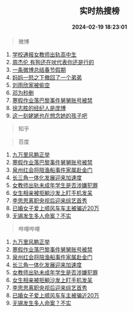 <div align="center"><h2>实时热搜榜</h2><h4>2024-02-19 18:23:01</h4></div>

> 微博  

1. [学校通报女教师出轨高中生](https://s.weibo.com/weibo?q=%23%E5%AD%A6%E6%A0%A1%E9%80%9A%E6%8A%A5%E5%A5%B3%E6%95%99%E5%B8%88%E5%87%BA%E8%BD%A8%E9%AB%98%E4%B8%AD%E7%94%9F%23&t=31&band_rank=1&Refer=top)<br />
2. [周杰伦 有狗还在吠代表你还是行的](https://s.weibo.com/weibo?q=%E5%91%A8%E6%9D%B0%E4%BC%A6%20%E6%9C%89%E7%8B%97%E8%BF%98%E5%9C%A8%E5%90%A0%E4%BB%A3%E8%A1%A8%E4%BD%A0%E8%BF%98%E6%98%AF%E8%A1%8C%E7%9A%84&t=31&band_rank=2&Refer=top)<br />
3. [一条微博总结春节假期](https://s.weibo.com/weibo?q=%23%E4%B8%80%E6%9D%A1%E5%BE%AE%E5%8D%9A%E6%80%BB%E7%BB%93%E6%98%A5%E8%8A%82%E5%81%87%E6%9C%9F%23&t=31&band_rank=3&Refer=top)<br />
4. [妈妈一怒之下撤回了一个弟弟](https://s.weibo.com/weibo?q=%E5%A6%88%E5%A6%88%E4%B8%80%E6%80%92%E4%B9%8B%E4%B8%8B%E6%92%A4%E5%9B%9E%E4%BA%86%E4%B8%80%E4%B8%AA%E5%BC%9F%E5%BC%9F&t=31&band_rank=4&Refer=top)<br />
5. [刘雨欣家被偷空](https://s.weibo.com/weibo?q=%23%E5%88%98%E9%9B%A8%E6%AC%A3%E5%AE%B6%E8%A2%AB%E5%81%B7%E7%A9%BA%23&t=31&band_rank=5&Refer=top)<br />
6. [邓为秒删](https://s.weibo.com/weibo?q=%E9%82%93%E4%B8%BA%E7%A7%92%E5%88%A0&t=31&band_rank=6&Refer=top)<br />
7. [寒假作业落巴黎事件舅舅账号被禁](https://s.weibo.com/weibo?q=%23%E5%AF%92%E5%81%87%E4%BD%9C%E4%B8%9A%E8%90%BD%E5%B7%B4%E9%BB%8E%E4%BA%8B%E4%BB%B6%E8%88%85%E8%88%85%E8%B4%A6%E5%8F%B7%E8%A2%AB%E7%A6%81%23&t=31&band_rank=7&Refer=top)<br />
8. [徐志胜的经纪人是庞博](https://s.weibo.com/weibo?q=%23%E5%BE%90%E5%BF%97%E8%83%9C%E7%9A%84%E7%BB%8F%E7%BA%AA%E4%BA%BA%E6%98%AF%E5%BA%9E%E5%8D%9A%23&t=31&band_rank=8&Refer=top)<br />
9. [这一刻姥姥也在想念她的孩子吧](https://s.weibo.com/weibo?q=%23%E8%BF%99%E4%B8%80%E5%88%BB%E5%A7%A5%E5%A7%A5%E4%B9%9F%E5%9C%A8%E6%83%B3%E5%BF%B5%E5%A5%B9%E7%9A%84%E5%AD%A9%E5%AD%90%E5%90%A7%23&t=31&band_rank=9&Refer=top)<br />

> 知乎  


> 百度  

1. [九万里风鹏正举](https://www.baidu.com/s?wd=%E4%B9%9D%E4%B8%87%E9%87%8C%E9%A3%8E%E9%B9%8F%E6%AD%A3%E4%B8%BE&sa=fyb_news&rsv_dl=fyb_news)<br />
2. [寒假作业落巴黎事件舅舅账号被禁](https://www.baidu.com/s?wd=%E5%AF%92%E5%81%87%E4%BD%9C%E4%B8%9A%E8%90%BD%E5%B7%B4%E9%BB%8E%E4%BA%8B%E4%BB%B6%E8%88%85%E8%88%85%E8%B4%A6%E5%8F%B7%E8%A2%AB%E7%A6%81&sa=fyb_news&rsv_dl=fyb_news)<br />
3. [泉州红会将陪渔船事件家属赴金门](https://www.baidu.com/s?wd=%E6%B3%89%E5%B7%9E%E7%BA%A2%E4%BC%9A%E5%B0%86%E9%99%AA%E6%B8%94%E8%88%B9%E4%BA%8B%E4%BB%B6%E5%AE%B6%E5%B1%9E%E8%B5%B4%E9%87%91%E9%97%A8&sa=fyb_news&rsv_dl=fyb_news)<br />
4. [长三角一体化发展迎来加速度](https://www.baidu.com/s?wd=%E9%95%BF%E4%B8%89%E8%A7%92%E4%B8%80%E4%BD%93%E5%8C%96%E5%8F%91%E5%B1%95%E8%BF%8E%E6%9D%A5%E5%8A%A0%E9%80%9F%E5%BA%A6&sa=fyb_news&rsv_dl=fyb_news)<br />
5. [女教师出轨未成年学生是否涉嫌犯罪](https://www.baidu.com/s?wd=%E5%A5%B3%E6%95%99%E5%B8%88%E5%87%BA%E8%BD%A8%E6%9C%AA%E6%88%90%E5%B9%B4%E5%AD%A6%E7%94%9F%E6%98%AF%E5%90%A6%E6%B6%89%E5%AB%8C%E7%8A%AF%E7%BD%AA&sa=fyb_news&rsv_dl=fyb_news)<br />
6. [女生相亲被拒躺沙发上盯手机发呆](https://www.baidu.com/s?wd=%E5%A5%B3%E7%94%9F%E7%9B%B8%E4%BA%B2%E8%A2%AB%E6%8B%92%E8%BA%BA%E6%B2%99%E5%8F%91%E4%B8%8A%E7%9B%AF%E6%89%8B%E6%9C%BA%E5%8F%91%E5%91%86&sa=fyb_news&rsv_dl=fyb_news)<br />
7. [李思思离职央视后迎来综艺首秀](https://www.baidu.com/s?wd=%E6%9D%8E%E6%80%9D%E6%80%9D%E7%A6%BB%E8%81%8C%E5%A4%AE%E8%A7%86%E5%90%8E%E8%BF%8E%E6%9D%A5%E7%BB%BC%E8%89%BA%E9%A6%96%E7%A7%80&sa=fyb_news&rsv_dl=fyb_news)<br />
8. [已婚女子爱上顺风车车主被骗近20万](https://www.baidu.com/s?wd=%E5%B7%B2%E5%A9%9A%E5%A5%B3%E5%AD%90%E7%88%B1%E4%B8%8A%E9%A1%BA%E9%A3%8E%E8%BD%A6%E8%BD%A6%E4%B8%BB%E8%A2%AB%E9%AA%97%E8%BF%9120%E4%B8%87&sa=fyb_news&rsv_dl=fyb_news)<br />
9. [无锡发生多人命案？不实](https://www.baidu.com/s?wd=%E6%97%A0%E9%94%A1%E5%8F%91%E7%94%9F%E5%A4%9A%E4%BA%BA%E5%91%BD%E6%A1%88%EF%BC%9F%E4%B8%8D%E5%AE%9E&sa=fyb_news&rsv_dl=fyb_news)<br />

> 哔哩哔哩  

1. [九万里风鹏正举](https://www.baidu.com/s?wd=%E4%B9%9D%E4%B8%87%E9%87%8C%E9%A3%8E%E9%B9%8F%E6%AD%A3%E4%B8%BE&sa=fyb_news&rsv_dl=fyb_news)<br />
2. [寒假作业落巴黎事件舅舅账号被禁](https://www.baidu.com/s?wd=%E5%AF%92%E5%81%87%E4%BD%9C%E4%B8%9A%E8%90%BD%E5%B7%B4%E9%BB%8E%E4%BA%8B%E4%BB%B6%E8%88%85%E8%88%85%E8%B4%A6%E5%8F%B7%E8%A2%AB%E7%A6%81&sa=fyb_news&rsv_dl=fyb_news)<br />
3. [泉州红会将陪渔船事件家属赴金门](https://www.baidu.com/s?wd=%E6%B3%89%E5%B7%9E%E7%BA%A2%E4%BC%9A%E5%B0%86%E9%99%AA%E6%B8%94%E8%88%B9%E4%BA%8B%E4%BB%B6%E5%AE%B6%E5%B1%9E%E8%B5%B4%E9%87%91%E9%97%A8&sa=fyb_news&rsv_dl=fyb_news)<br />
4. [长三角一体化发展迎来加速度](https://www.baidu.com/s?wd=%E9%95%BF%E4%B8%89%E8%A7%92%E4%B8%80%E4%BD%93%E5%8C%96%E5%8F%91%E5%B1%95%E8%BF%8E%E6%9D%A5%E5%8A%A0%E9%80%9F%E5%BA%A6&sa=fyb_news&rsv_dl=fyb_news)<br />
5. [女教师出轨未成年学生是否涉嫌犯罪](https://www.baidu.com/s?wd=%E5%A5%B3%E6%95%99%E5%B8%88%E5%87%BA%E8%BD%A8%E6%9C%AA%E6%88%90%E5%B9%B4%E5%AD%A6%E7%94%9F%E6%98%AF%E5%90%A6%E6%B6%89%E5%AB%8C%E7%8A%AF%E7%BD%AA&sa=fyb_news&rsv_dl=fyb_news)<br />
6. [女生相亲被拒躺沙发上盯手机发呆](https://www.baidu.com/s?wd=%E5%A5%B3%E7%94%9F%E7%9B%B8%E4%BA%B2%E8%A2%AB%E6%8B%92%E8%BA%BA%E6%B2%99%E5%8F%91%E4%B8%8A%E7%9B%AF%E6%89%8B%E6%9C%BA%E5%8F%91%E5%91%86&sa=fyb_news&rsv_dl=fyb_news)<br />
7. [李思思离职央视后迎来综艺首秀](https://www.baidu.com/s?wd=%E6%9D%8E%E6%80%9D%E6%80%9D%E7%A6%BB%E8%81%8C%E5%A4%AE%E8%A7%86%E5%90%8E%E8%BF%8E%E6%9D%A5%E7%BB%BC%E8%89%BA%E9%A6%96%E7%A7%80&sa=fyb_news&rsv_dl=fyb_news)<br />
8. [已婚女子爱上顺风车车主被骗近20万](https://www.baidu.com/s?wd=%E5%B7%B2%E5%A9%9A%E5%A5%B3%E5%AD%90%E7%88%B1%E4%B8%8A%E9%A1%BA%E9%A3%8E%E8%BD%A6%E8%BD%A6%E4%B8%BB%E8%A2%AB%E9%AA%97%E8%BF%9120%E4%B8%87&sa=fyb_news&rsv_dl=fyb_news)<br />
9. [无锡发生多人命案？不实](https://www.baidu.com/s?wd=%E6%97%A0%E9%94%A1%E5%8F%91%E7%94%9F%E5%A4%9A%E4%BA%BA%E5%91%BD%E6%A1%88%EF%BC%9F%E4%B8%8D%E5%AE%9E&sa=fyb_news&rsv_dl=fyb_news)<br />

